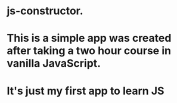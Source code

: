 # js-constructor. 
# This is a simple app was created after taking a two hour course in vanilla JavaScript. 
# It's just my first app to learn JS
